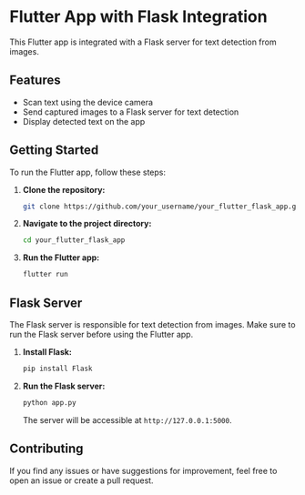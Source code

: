 # Flutter App with Flask Integration

This Flutter app is integrated with a Flask server for text detection from images.

## Features

- Scan text using the device camera
- Send captured images to a Flask server for text detection
- Display detected text on the app

## Getting Started

To run the Flutter app, follow these steps:

1. **Clone the repository:**

   ```bash
   git clone https://github.com/your_username/your_flutter_flask_app.git
   ```

2. **Navigate to the project directory:**

   ```bash
   cd your_flutter_flask_app
   ```

3. **Run the Flutter app:**

   ```bash
   flutter run
   ```

## Flask Server

The Flask server is responsible for text detection from images. Make sure to run the Flask server before using the Flutter app.

1. **Install Flask:**

   ```bash
   pip install Flask
   ```

2. **Run the Flask server:**

   ```bash
   python app.py
   ```

   The server will be accessible at `http://127.0.0.1:5000`.

## Contributing

If you find any issues or have suggestions for improvement, feel free to open an issue or create a pull request.

